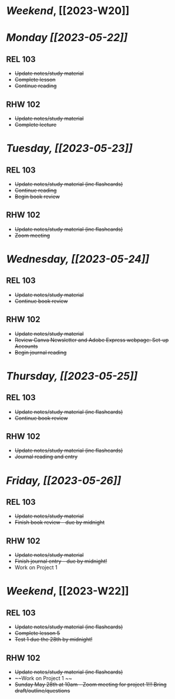 # *Weekend*, [[2023-W20]] 
# *Monday [[2023-05-22]]* 
## REL 103
- ~~Update notes/study material~~
- ~~Complete lesson~~
- ~~Continue reading~~
## RHW 102
- ~~Update notes/study material~~
- ~~Complete lecture~~
# *Tuesday, [[2023-05-23]]*
## REL 103
- ~~Update notes/study material (inc flashcards)~~
- ~~Continue reading~~
- ~~Begin book review~~
## RHW 102
- ~~Update notes/study material (inc flashcards)~~
- ~~Zoom meeting~~
# *Wednesday, [[2023-05-24]]*
## REL 103
- ~~Update notes/study material~~
- ~~Continue book review~~
## RHW 102
- ~~Update notes/study material~~
- ~~Review Canva Newsletter and Adobe Express webpage: Set-up Accounts~~
- ~~Begin journal reading~~
# *Thursday, [[2023-05-25]]*
## REL 103
- ~~Update notes/study material (inc flashcards)~~
- ~~Continue book review~~
## RHW 102
- ~~Update notes/study material (inc flashcards)~~
- ~~Journal reading and entry~~
# *Friday, [[2023-05-26]]*
## REL 103
- ~~Update notes/study material~~
- ~~Finish book review - due by midnight~~
## RHW 102
- ~~Update notes/study material~~
- ~~Finish journal entry - due by midnight!~~
- Work on Project 1
# *Weekend*, [[2023-W22]]
## REL 103
- ~~Update notes/study material (inc flashcards)~~
- ~~Complete lesson 5~~
- ~~Test 1 due the 28th by midnight!~~
## RHW 102
- ~~Update notes/study material (inc flashcards)~~
- ~~Work on Project 1 ~~
- ~~Sunday May 28th at 10am - Zoom meeting for project 1!!! Bring draft/outline/questions~~